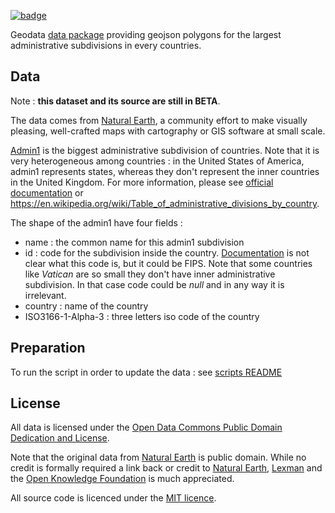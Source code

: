 <a href="https://datahub.io/core/geo-ne-admin1"><img src="https://badgen.net/badge/icon/View%20on%20datahub.io/orange?icon=https://datahub.io/datahub-cube-badge-icon.svg&label&scale=1.25)" alt="badge" /></a>

Geodata [data package][datapackage] providing geojson polygons for the largest administrative subdivisions in every countries.


## Data
Note : **this dataset and its source are still in BETA**.

The data comes from [Natural Earth][naturalearth], a community effort to make visually pleasing, well-crafted maps with cartography or GIS software at small scale.

[Admin1][doc] is the biggest administrative subdivision of countries. Note that it is very heterogeneous among countries : in the United States 
of America, admin1 represents states, whereas they don't represent the inner countries in the United Kingdom. For more information, please see [official documentation][doc] 
or https://en.wikipedia.org/wiki/Table_of_administrative_divisions_by_country.

The shape of the admin1 have four fields : 
* name : the common name for this admin1 subdivision
* id : code for the subdivision inside the country. [Documentation][doc] is not clear what this code is, but it could be FIPS. Note that some countries like *Vatican* are so small they don't have inner administrative subdivision. In that case code could be *null* and in any way it is irrelevant.
* country : name of the country
* ISO3166-1-Alpha-3 : three letters iso code of the country

[naturalearth]: http://www.naturalearthdata.com/
[datapackage]: http://dataprotocols.org/data-packages/
[doc]: http://www.naturalearthdata.com/downloads/10m-cultural-vectors/10m-admin-1-states-provinces/

## Preparation

To run the script in order to update the data : see [scripts README](scripts/README.md)

## License

All data is licensed under the [Open Data Commons Public Domain Dedication and License][pddl]. 

Note that the original data from [Natural Earth][naturalearth] is public domain. While no credit is 
formally required a link back or credit to [Natural Earth][naturalearth], [Lexman][lexman] and the [Open Knowledge Foundation][okfn] is much appreciated.

All source code is licenced under the [MIT licence][mit].

[mit]: https://opensource.org/licenses/MIT
[naturalearth]: http://www.naturalearthdata.com/
[pddl]: http://opendatacommons.org/licenses/pddl/1.0/
[lexman]: http://github.com/lexman
[okfn]: http://okfn.org/
